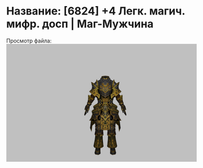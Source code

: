 # Название: [6824] +4 Легк. магич. мифр. досп | Маг-Мужчина

Просмотр файла:
![p040023.png](p040023.png)